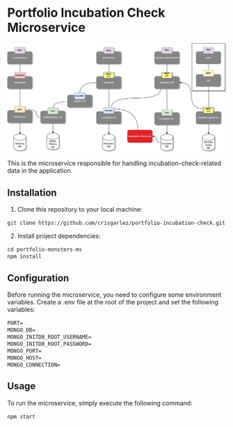 # Portfolio Incubation Check Microservice

![Cover Image](./public/images/incubation-check.svg)

This is the microservice responsible for handling incubation-check-related data in the application.

## Installation

1. Clone this repository to your local machine:

```
git clone https://github.com/crisgarlez/portfolio-incubation-check.git
```

2. Install project dependencies:

```
cd portfolio-monsters-ms
npm install
```

## Configuration

Before running the microservice, you need to configure some environment variables. Create a .env file at the root of the project and set the following variables:

```
PORT=
MONGO_DB=
MONGO_INITDB_ROOT_USERNAME=
MONGO_INITDB_ROOT_PASSWORD=
MONGO_PORT=
MONGO_HOST=
MONGO_CONNECTION=
```

## Usage

To run the microservice, simply execute the following command:

```
npm start
```
